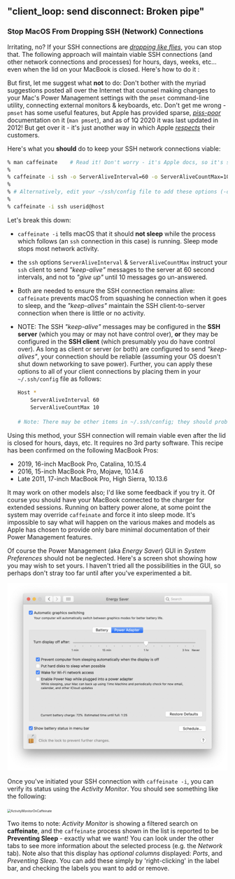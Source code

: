 ## "client_loop: send disconnect: Broken pipe" 

### Stop MacOS From Dropping SSH (Network) Connections

Irritating, no? If your SSH connections are [*dropping like flies*](https://idioms.thefreedictionary.com/drop+like+flies), you can stop that. The following approach will maintain viable SSH connections (and other network connections and processes) for hours, days, weeks, etc... even when the lid on your MacBook is closed. Here's how to do it : 

But first, let me suggest what **not** to do: Don't bother with the myriad suggestions posted all over the Internet that counsel making changes to your Mac's Power Management settings with the `pmset` command-line utility, connecting external monitors & keyboards, etc. Don't get me wrong - `pmset` has some useful features, but Apple has provided sparse, [*piss-poor*](https://idioms.thefreedictionary.com/piss-poor) documentation on it (`man pmset`), and as of 1Q 2020 it was last updated in 2012! But get over it - it's just another way in which Apple [*respects*](https://idioms.thefreedictionary.com/screw+over) their customers. 

Here's what you **should** do to keep your SSH network connections viable: 

```zsh
% man caffeinate    # Read it! Don't worry - it's Apple docs, so it's skimpy.
% 
% caffeinate -i ssh -o ServerAliveInterval=60 -o ServerAliveCountMax=10 userid@host
% 
% # Alternatively, edit your ~/ssh/config file to add these options (-o), and then:
% 
% caffeinate -i ssh userid@host 
```

Let's break this down: 

* `caffeinate -i` tells macOS that it should **not sleep** while the process which follows (an `ssh` connection in this case) is running. Sleep mode stops most network activity.

* the `ssh` options `ServerAliveInterval` & `ServerAliveCountMax` instruct your `ssh` client to send *"keep-alive"* messages to the server at 60 second intervals, and not to *"give up"* until 10 messages go un-answered. 

* Both are needed to ensure the SSH connection remains alive: `caffeinate` prevents macOS from squashing he connection when it goes to sleep, and the *"keep-alives"* maintain the SSH client-to-server connection when there is little or no activity. 

* NOTE: The SSH *"keep-alive"* messages may be configured in the **SSH server** (which you may or may not have control over), **or** they may be configured in the **SSH client** (which presumably you do have control over). As long as client or server (or both) are configured to send *"keep-alives"*, your connection should be reliable (assuming your OS doesn't shut down networking to save power). Further, you can apply these options to all of your client connections by placing them in your `~/.ssh/config` file as follows: 

  ```zsh
  Host *
      ServerAliveInterval 60
      ServerAliveCountMax 10
  
  # Note: There may be other items in ~/.ssh/config; they should probably remain
  ```

Using this method, your SSH connection will remain viable even after the lid is closed for hours, days, etc. It requires no 3rd party software. This recipe has been confirmed on the following MacBook Pros:

- 2019, 16-inch MacBook Pro, Catalina, 10.15.4
- 2016, 15-inch MacBook Pro, Mojave, 10.14.6
- Late 2011, 17-inch MacBook Pro, High Sierra, 10.13.6

It may work on other models also; I'd like some feedback if you try it. Of course you should have your MacBook connected to the charger for extended sessions. Running on battery power alone, at some point the system may override `caffeinate` and force it into sleep mode. It's impossible to say what will happen on the various makes and models as Apple has chosen to provide only bare minimal documentation of their Power Management features.  

Of course the Power Management (aka *Energy Saver*) GUI in *System Preferences* should not be neglected. Here's a screen shot showing how you may wish to set yours. I haven't tried all the possibilities in the GUI, so perhaps don't stray too far until after you've experimented a bit.

<img src="/pix/EnergySaverSettings.png" alt="EnergySaverSettings" style="zoom:50%;" />

 Once you've initiated your SSH connection with `caffeinate -i`, you can verify its status using the *Activity Monitor*. You should see something like the following: 



<img src="/Users/jmoore/Documents/GitHub/seamus.github.io/pix/ActivityMonitorOnCaffeinate.png" alt="ActivityMonitorOnCaffeinate" style="zoom:50%;" />

Two items to note: *Activity Monitor* is showing a filtered search on **caffeinate**, and the `caffeinate` process shown in the list is reported to be **Preventing Sleep** - exactly what we want! You can look under the other tabs to see more information about the selected process (e.g. the *Network* tab). Note also that this display has *optional columns* displayed: *Ports*, and *Preventing Sleep*. You can add these simply by 'right-clicking' in the label bar, and checking the labels you want to add or remove.

